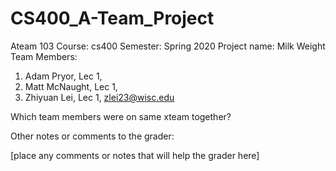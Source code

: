 # CS400_A-Team_Project
Ateam 103
Course: cs400
Semester: Spring 2020
Project name: Milk Weight
Team Members:
1. Adam Pryor, Lec 1,
2. Matt McNaught, Lec 1,
3. Zhiyuan Lei, Lec 1, zlei23@wisc.edu

Which team members were on same xteam together?

Other notes or comments to the grader:

[place any comments or notes that will help the grader here]
